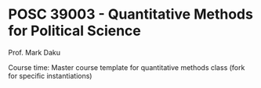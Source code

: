 # POSC 39003 - Quantitative Methods for Political Science
Prof. Mark Daku 

Course time: 
Master course template for quantitative methods class (fork for specific instantiations)
